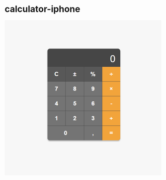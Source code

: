# calculator-iphone

<img src="https://github.com/ItaloBasilio/calculator-iphone/blob/master/calculadora_git.png?raw=true" />
